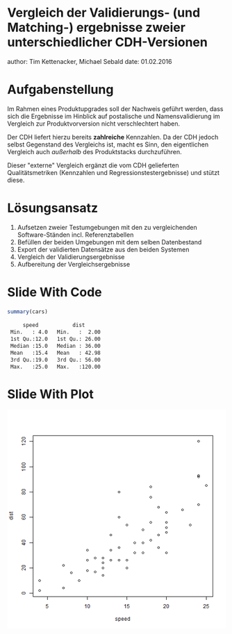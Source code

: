 Vergleich der Validierungs- (und Matching-) ergebnisse zweier unterschiedlicher CDH-Versionen
========================================================
author: Tim Kettenacker, Michael Sebald
date: 01.02.2016

Aufgabenstellung
========================================================

Im Rahmen eines Produktupgrades soll der Nachweis geführt werden, dass sich die Ergebnisse im Hinblick
auf postalische und Namensvalidierung im Vergleich zur Produktvorversion nicht verschlechtert haben.

Der CDH liefert hierzu bereits **zahlreiche** Kennzahlen. Da der CDH jedoch selbst Gegenstand des Vergleichs ist, macht es Sinn, den eigentlichen Vergleich auch *außerhalb* des Produktstacks durchzuführen.

Dieser "externe" Vergleich ergänzt die vom CDH gelieferten Qualitätsmetriken (Kennzahlen und Regressionstestergebnisse) und stützt diese.


Lösungsansatz
========================================================

1. Aufsetzen zweier Testumgebungen mit den zu vergleichenden Software-Ständen incl. Referenztabellen
1. Befüllen der beiden Umgebungen mit dem selben Datenbestand
1. Export der validierten Datensätze aus den beiden Systemen
1. Vergleich der Validierungsergebnisse
1. Aufbereitung der Vergleichsergebnisse


Slide With Code
========================================================


```r
summary(cars)
```

```
     speed           dist       
 Min.   : 4.0   Min.   :  2.00  
 1st Qu.:12.0   1st Qu.: 26.00  
 Median :15.0   Median : 36.00  
 Mean   :15.4   Mean   : 42.98  
 3rd Qu.:19.0   3rd Qu.: 56.00  
 Max.   :25.0   Max.   :120.00  
```

Slide With Plot
========================================================

![plot of chunk unnamed-chunk-2](Compare-figure/unnamed-chunk-2-1.png)
